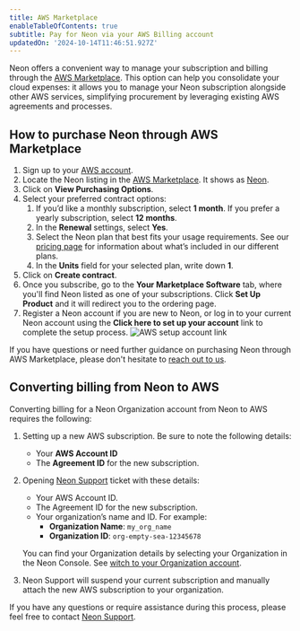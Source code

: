 ```yaml
---
title: AWS Marketplace
enableTableOfContents: true
subtitle: Pay for Neon via your AWS Billing account
updatedOn: '2024-10-14T11:46:51.927Z'
---
```


Neon offers a convenient way to manage your subscription and billing through the [AWS Marketplace](https://aws.amazon.com/marketplace/pp/prodview-fgeh3a7yeuzh6?sr=0-1&ref_=beagle&applicationId=AWSMPContessa). This option can help you consolidate your cloud expenses: it allows you to manage your Neon subscription alongside other AWS services, simplifying procurement by leveraging existing AWS agreements and processes.

## How to purchase Neon through AWS Marketplace

1. Sign up to your [AWS account](https://aws.amazon.com/console/).
1. Locate the Neon listing in the [AWS Marketplace](https://aws.amazon.com/marketplace/search/). It shows as [Neon](https://aws.amazon.com/marketplace/pp/prodview-fgeh3a7yeuzh6?sr=0-1&ref_=beagle&applicationId=AWSMPContessa).
1. Click on **View Purchasing Options**.
1. Select your preferred contract options:
   1. If you’d like a monthly subscription, select **1 month**. If you prefer a yearly subscription, select **12 months**.
   1. In the **Renewal** settings, select **Yes**.
   1. Select the Neon plan that best fits your usage requirements. See our [pricing page](https://neon.tech/pricing) for information about what’s included in our different plans.
   1. In the **Units** field for your selected plan, write down **1**.
1. Click on **Create contract**.
1. Once you subscribe, go to the **Your Marketplace Software** tab, where you'll find Neon listed as one of your subscriptions. Click **Set Up Product** and it will redirect you to the ordering page.
1. Register a Neon account if you are new to Neon, or log in to your current Neon account using the **Click here to set up your account** link to complete the setup process.
   ![AWS setup account link](/docs/introduction/aws_marketplace_setup_link.png)

If you have questions or need further guidance on purchasing Neon through AWS Marketplace, please don't hesitate to [reach out to us](https://neon.tech/contact-sales).

## Converting billing from Neon to AWS

Converting billing for a Neon Organization account from Neon to AWS requires the following:

1. Setting up a new AWS subscription. Be sure to note the following details:

   - Your **AWS Account ID**
   - The **Agreement ID** for the new subscription.

2. Opening [Neon Support](https://console.neon.tech/app/projects?modal=support) ticket with these details:

   - Your AWS Account ID.
   - The Agreement ID for the new subscription.
   - Your organization’s name and ID. For example:
     - **Organization Name**: `my_org_name`
     - **Organization ID**: `org-empty-sea-12345678`

   You can find your Organization details by selecting your Organization in the Neon Console. See [witch to your Organization account](/docs/manage/orgs-manage#switch-to-your-organization-account).

3. Neon Support will suspend your current subscription and manually attach the new AWS subscription to your organization.

If you have any questions or require assistance during this process, please feel free to contact [Neon Support](https://console.neon.tech/app/projects?modal=support).
